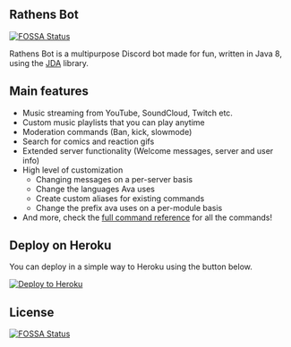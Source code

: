 ## Rathens Bot
[![FOSSA Status](https://app.fossa.io/api/projects/git%2Bgithub.com%2FGrimDesignsFiveM%2FRathens-Bot.svg?type=shield)](https://app.fossa.io/projects/git%2Bgithub.com%2FGrimDesignsFiveM%2FRathens-Bot?ref=badge_shield)

Rathens Bot is a multipurpose Discord bot made for fun, written in Java 8, using the [JDA](https://github.com/DV8FromTheWorld/JDA) library.

## Main features

- Music streaming from YouTube, SoundCloud, Twitch etc.
- Custom music playlists that you can play anytime
- Moderation commands (Ban, kick, slowmode)
- Search for comics and reaction gifs
- Extended server functionality (Welcome messages, server and user info)
- High level of customization
    - Changing messages on a per-server basis
    - Change the languages Ava uses
    - Create custom aliases for existing commands
    - Change the prefix ava uses on a per-module basis
- And more, check the [full command reference](https://avairebot.com/docs/master/commands) for all the commands!

## Deploy on Heroku
You can deploy in a simple way to Heroku using the button below.

[![Deploy to Heroku](https://www.herokucdn.com/deploy/button.png)](https://heroku.com/deploy?template=https://github.com/GrimDesignsFiveM/Rathens-Bot/tree/master)


## License
[![FOSSA Status](https://app.fossa.io/api/projects/git%2Bgithub.com%2FGrimDesignsFiveM%2FRathens-Bot.svg?type=large)](https://app.fossa.io/projects/git%2Bgithub.com%2FGrimDesignsFiveM%2FRathens-Bot?ref=badge_large)
